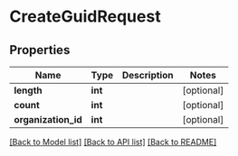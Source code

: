 # CreateGuidRequest

## Properties
Name | Type | Description | Notes
------------ | ------------- | ------------- | -------------
**length** | **int** |  | [optional] 
**count** | **int** |  | [optional] 
**organization_id** | **int** |  | [optional] 

[[Back to Model list]](../README.md#documentation-for-models) [[Back to API list]](../README.md#documentation-for-api-endpoints) [[Back to README]](../README.md)


